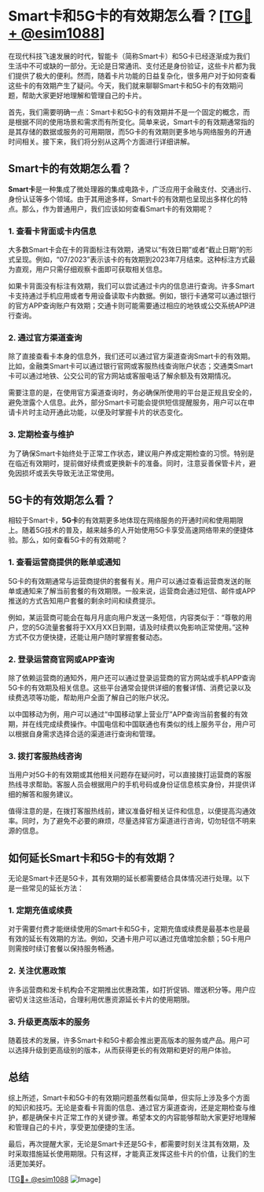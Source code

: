 # Smart卡和5G卡的有效期怎么看？[[TG💪+ @esim1088](https://t.me/s/esim1088)]

在现代科技飞速发展的时代，智能卡（简称Smart卡）和5G卡已经逐渐成为我们生活中不可或缺的一部分。无论是日常通讯、支付还是身份验证，这些卡片都为我们提供了极大的便利。然而，随着卡片功能的日益复杂化，很多用户对于如何查看这些卡的有效期产生了疑问。今天，我们就来聊聊Smart卡和5G卡的有效期问题，帮助大家更好地理解和管理自己的卡片。

首先，我们需要明确一点：Smart卡和5G卡的有效期并不是一个固定的概念，而是根据不同的使用场景和需求而有所变化。简单来说，Smart卡的有效期通常指的是其存储的数据或服务的可用期限，而5G卡的有效期则更多地与网络服务的开通时间相关。接下来，我们将分别从这两个方面进行详细讲解。

## Smart卡的有效期怎么看？

**Smart卡**是一种集成了微处理器的集成电路卡，广泛应用于金融支付、交通出行、身份认证等多个领域。由于其用途多样，Smart卡的有效期也呈现出多样化的特点。那么，作为普通用户，我们应该如何查看Smart卡的有效期呢？

### 1. **查看卡背面或卡内信息**

大多数Smart卡会在卡的背面标注有效期，通常以“有效日期”或者“截止日期”的形式呈现。例如，“07/2023”表示该卡的有效期到2023年7月结束。这种标注方式最为直观，用户只需仔细观察卡面即可获取相关信息。

如果卡背面没有标注有效期，我们可以尝试通过卡内的信息进行查询。许多Smart卡支持通过手机应用或者专用设备读取卡内数据。例如，银行卡通常可以通过银行的官方APP查询账户有效期；交通卡则可能需要通过相应的地铁或公交系统APP进行查询。

### 2. **通过官方渠道查询**

除了直接查看卡本身的信息外，我们还可以通过官方渠道查询Smart卡的有效期。比如，金融类Smart卡可以通过银行官网或客服热线查询账户状态；交通类Smart卡可以通过地铁、公交公司的官方网站或客服电话了解余额及有效期情况。

需要注意的是，在使用官方渠道查询时，务必确保所使用的平台是正规且安全的，避免泄露个人信息。此外，部分Smart卡可能会提供短信提醒服务，用户可以在申请卡片时主动开通此功能，以便及时掌握卡片的状态变化。

### 3. **定期检查与维护**

为了确保Smart卡始终处于正常工作状态，建议用户养成定期检查的习惯。特别是在临近有效期时，提前做好续费或更换新卡的准备。同时，注意妥善保管卡片，避免因损坏或丢失导致无法正常使用。

## 5G卡的有效期怎么看？

相较于Smart卡，**5G卡**的有效期更多地体现在网络服务的开通时间和使用期限上。随着5G技术的普及，越来越多的人开始使用5G卡享受高速网络带来的便捷体验。那么，如何查看5G卡的有效期呢？

### 1. **查看运营商提供的账单或通知**

5G卡的有效期通常与运营商提供的套餐有关。用户可以通过查看运营商发送的账单或通知来了解当前套餐的有效期限。一般来说，运营商会通过短信、邮件或APP推送的方式告知用户套餐的剩余时间和续费提示。

例如，某运营商可能会在每月月底向用户发送一条短信，内容类似于：“尊敬的用户，您的5G流量套餐将于XX月XX日到期，请及时续费以免影响正常使用。”这种方式不仅方便快捷，还能让用户随时掌握套餐动态。

### 2. **登录运营商官网或APP查询**

除了依赖运营商的通知外，用户还可以通过登录运营商的官方网站或手机APP查询5G卡的有效期及相关信息。这些平台通常会提供详细的套餐详情、消费记录以及续费选项等功能，帮助用户全面了解自己的账户状况。

以中国移动为例，用户可以通过“中国移动掌上营业厅”APP查询当前套餐的有效期，并在线完成续费操作。中国电信和中国联通也有类似的线上服务平台，用户可以根据自身需求选择合适的渠道进行查询和管理。

### 3. **拨打客服热线咨询**

当用户对5G卡的有效期或其他相关问题存在疑问时，可以直接拨打运营商的客服热线寻求帮助。客服人员会根据用户的手机号码或身份证信息核实身份，并提供详细的解答和服务建议。

值得注意的是，在拨打客服热线前，建议准备好相关证件和信息，以便提高沟通效率。同时，为了避免不必要的麻烦，尽量选择官方渠道进行咨询，切勿轻信不明来源的信息。

## 如何延长Smart卡和5G卡的有效期？

无论是Smart卡还是5G卡，其有效期的延长都需要结合具体情况进行处理。以下是一些常见的延长方法：

### 1. **定期充值或续费**

对于需要付费才能继续使用的Smart卡和5G卡，定期充值或续费是最基本也是最有效的延长有效期的方法。例如，交通卡用户可以通过充值增加余额；5G卡用户则需按时续订套餐以保持服务畅通。

### 2. **关注优惠政策**

许多运营商和发卡机构会不定期推出优惠政策，如打折促销、赠送积分等。用户应密切关注这些活动，合理利用优惠资源延长卡片的使用期限。

### 3. **升级更高版本的服务**

随着技术的发展，许多Smart卡和5G卡都会推出更高版本的服务或产品。用户可以选择升级到更高级别的版本，从而获得更长的有效期和更好的用户体验。

## 总结

综上所述，Smart卡和5G卡的有效期问题虽然看似简单，但实际上涉及多个方面的知识和技巧。无论是查看卡背面的信息、通过官方渠道查询，还是定期检查与维护，都是确保卡片正常工作的关键步骤。希望本文的内容能够帮助大家更好地理解和管理自己的卡片，享受更加便捷的生活。

最后，再次提醒大家，无论是Smart卡还是5G卡，都需要时刻关注其有效期，及时采取措施延长使用期限。只有这样，才能真正发挥这些卡片的价值，让我们的生活更加美好。

[[TG💪+ @esim1088](https://t.me/s/esim1088) ![Image](https://i.postimg.cc/4NQfJmqS/Snipaste-2025-05-13-00-14-12.png)]
